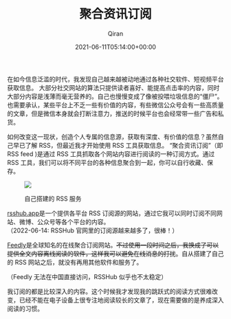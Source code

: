 ﻿---
title: 聚合资讯订阅
author: Qiran
type: post
date: 2021-06-11T05:14:00+00:00
url: /zh/rss-experience/
xyz_twap:
  - 1
tags:
  - 互联网

---
在如今信息泛滥的时代，我发现自己越来越被动地通过各种社交软件、短视频平台获取信息。 大部分社交网站的算法只提供读者喜好、能提高点击率的内容，同时大部分内容是浅薄而毫无营养的。自己也慢慢变成了像被投喂垃圾信息的“僵尸”。  
也需要承认，某些平台上不乏一些有价值的内容，有些微信公众号会有一些高质量的文章，但是微信本身就会打断注意力，推送的时候平台也会经常带一些广告和私货。

如何改变这一现状，创造个人专属的信息源，获取有深度、有价值的信息？虽然自己早已了解 RSS，但最近我才开始使用 RSS 工具获取信息。 “聚合资讯订阅”（即 RSS feed )是通过 RSS 工具抓取各个网站内容进行阅读的一种订阅方式。通过 RSS 工具，我们可以将不同平台的各种信息聚合到一起，你可以自行收藏、保存。<figure class="wp-block-image size-large is-style-tw-rounded-corners">

![](/uploads/2022/06/Screenshot-2022-06-15-00.32.44.png) <figcaption class="wp-element-caption">自己搭建的 RSS 服务</figcaption></figure>

<a href="https://docs.rsshub.app/" data-type="URL" data-id="https://docs.rsshub.app/">rsshub.app</a>是一个提供各平台 RSS 订阅源的网站，通过它我可以同时订阅不同网站、微博、公众号等各个平台的内容。  
（2022-06-14: RSSHub 官网里的订阅源越来越多了，很棒！）

<a href="https://feedly.com/" data-type="URL" data-id="https://feedly.com/">Feedly</a>是全球知名的在线聚合订阅网站。<s>不过使用一段时间之后，我换成了可以提供全文内容离线阅读的软件，这样我可以避免在线消息的打扰</s>。自从搭建了自己的 RSS 网站之后，就没有再用其他软件和服务了。

（Feedly 无法在中国直接访问，RSSHub 似乎也不太稳定）

我订阅的都是比较深入的内容。这个时候我才发现我的跳跃式的阅读方式很难改变，已经不能在电子设备上很专注地阅读较长的文章了，现在需要做的是养成深入阅读的习惯。
